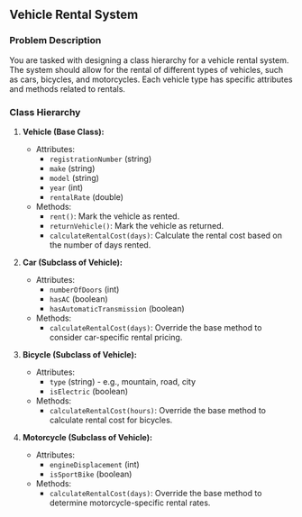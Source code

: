 ## Vehicle Rental System

### Problem Description

You are tasked with designing a class hierarchy for a vehicle rental system. The system should allow for the rental of different types of vehicles, such as cars, bicycles, and motorcycles. Each vehicle type has specific attributes and methods related to rentals.

### Class Hierarchy

1. **Vehicle (Base Class):**
    - Attributes:
        - `registrationNumber` (string)
        - `make` (string)
        - `model` (string)
        - `year` (int)
        - `rentalRate` (double)
    - Methods:
        - `rent()`: Mark the vehicle as rented.
        - `returnVehicle()`: Mark the vehicle as returned.
        - `calculateRentalCost(days)`: Calculate the rental cost based on the number of days rented.

2. **Car (Subclass of Vehicle):**
    - Attributes:
        - `numberOfDoors` (int)
        - `hasAC` (boolean)
        - `hasAutomaticTransmission` (boolean)
    - Methods:
        - `calculateRentalCost(days)`: Override the base method to consider car-specific rental pricing.

3. **Bicycle (Subclass of Vehicle):**
    - Attributes:
        - `type` (string) - e.g., mountain, road, city
        - `isElectric` (boolean)
    - Methods:
        - `calculateRentalCost(hours)`: Override the base method to calculate rental cost for bicycles.

4. **Motorcycle (Subclass of Vehicle):**
    - Attributes:
        - `engineDisplacement` (int)
        - `isSportBike` (boolean)
    - Methods:
        - `calculateRentalCost(days)`: Override the base method to determine motorcycle-specific rental rates.
